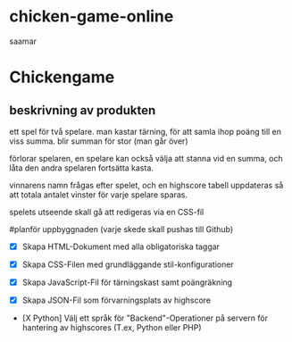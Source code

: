 # chicken-game-online
saamar
# Chickengame

## beskrivning av produkten
 
ett spel för två spelare. man kastar tärning, för att samla ihop poäng till en viss summa. blir summan för stor (man går över) 

förlorar spelaren, en spelare kan också välja att stanna vid en summa, och låta den andra spelaren fortsätta kasta.
 
vinnarens namn frågas efter spelet, och en highscore tabell uppdateras så att totala antalet vinster för varje spelare sparas.
 
spelets utseende skall gå att redigeras via en CSS-fil
 
#planför uppbyggnaden (varje skede skall pushas till Github)
 
- [X] Skapa HTML-Dokument med alla obligatoriska taggar

- [X] Skapa CSS-Filen med grundläggande stil-konfigurationer

- [X] Skapa JavaScript-Fil för tärningskast samt poängräkning

- [X] Skapa JSON-Fil som förvarningsplats av highscore

- [X Python] Välj ett språk för "Backend"-Operationer på servern för hantering av highscores (T.ex, Python eller PHP)
 
